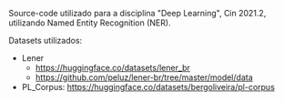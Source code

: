 Source-code utilizado para a disciplina "Deep Learning", Cin 2021.2, utilizando Named Entity Recognition (NER).

Datasets utilizados:
- Lener 
  - https://huggingface.co/datasets/lener_br
  - https://github.com/peluz/lener-br/tree/master/model/data
- PL_Corpus: https://huggingface.co/datasets/bergoliveira/pl-corpus
